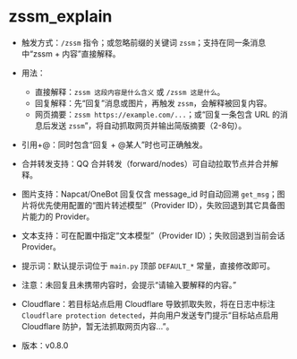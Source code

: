 # zssm_explain

- 触发方式：`/zssm` 指令；或忽略前缀的关键词 `zssm`；支持在同一条消息中“zssm + 内容”直接解释。
- 用法：
  - 直接解释：`zssm 这段内容是什么含义` 或 `/zssm 这是什么`。
  - 回复解释：先“回复”消息或图片，再触发 `zssm`，会解释被回复内容。
  - 网页摘要：`zssm https://example.com/...`；或“回复一条包含 URL 的消息后发送 `zssm`”，将自动抓取网页并输出简版摘要（2-8句）。
- 引用+@：同时包含“回复 + @某人”时也可正确触发。
- 合并转发支持：QQ 合并转发（forward/nodes）可自动拉取节点并合并解释。
- 图片支持：Napcat/OneBot 回复仅含 message_id 时自动回溯 `get_msg`；图片将优先使用配置的“图片转述模型”（Provider ID），失败回退到其它具备图片能力的 Provider。
- 文本支持：可在配置中指定“文本模型”（Provider ID）；失败回退到当前会话 Provider。
- 提示词：默认提示词位于 `main.py` 顶部 `DEFAULT_*` 常量，直接修改即可。
- 注意：未回复且未携带内容时，会提示“请输入要解释的内容。”
- Cloudflare：若目标站点启用 Cloudflare 导致抓取失败，将在日志中标注 `Cloudflare protection detected`，并向用户发送专门提示“目标站点启用 Cloudflare 防护，暂无法抓取网页内容...”。


- 版本：v0.8.0
